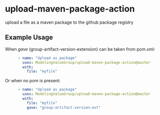 # upload-maven-package-action
upload a file as a maven package to the github package registry

## Example Usage

When _gave_ (group-artifact-version-extension) can be taken from pom.xml:
```yaml
      - name: "Upload as package"
        uses: ModelingValueGroup/upload-maven-package-action@master
        with:
          file: "myfile"
```
Or when no pom is present:
```yaml
      - name: "Upload as package"
        uses: ModelingValueGroup/upload-maven-package-action@master
        with:
          file: "myfile"
          gave: "group:artifact:version:ext"
```
